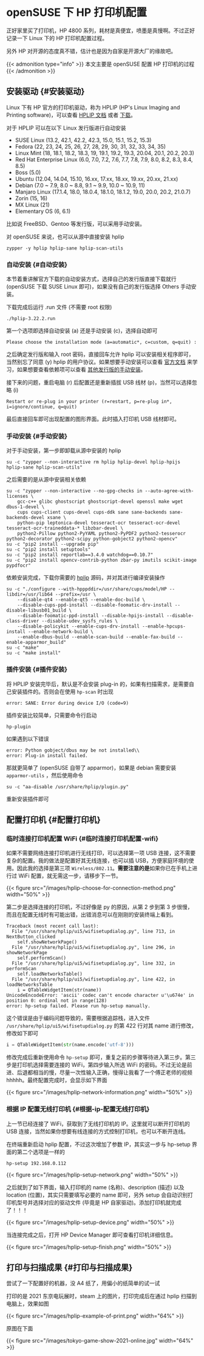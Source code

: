 # openSUSE 下 HP 打印机配置


正好家里买了打印机，HP 4800 系列，耗材是真便宜，喷墨是真慢啊。不过正好记录一下
Linux 下的 HP 打印机配置过程。

另外 HP 对开源的态度真不错，估计也是因为自家是开源大厂的缘故吧。

{{< admonition type="info" >}}
本文主要是 openSUSE 配置 HP 打印机的过程
{{< /admonition >}}


## 安装驱动 {#安装驱动}

Linux 下有 HP 官方的打印机驱动，称为 HPLIP (HP's Linux Imaging and Printing
software)，可以查看 [HPLIP 文档](https://developers.hp.com/hp-linux-imaging-and-printing/features) 或者 [下载](https://developers.hp.com/hp-linux-imaging-and-printing/gethplip)。

对于 HPLIP 可以在以下 Linux 发行版进行自动安装

-   SUSE Linux (13.2, 42.1, 42.2, 42.3, 15.0, 15.1, 15.2, 15.3)
-   Fedora (22, 23, 24, 25, 26, 27, 28, 29, 30, 31, 32, 33, 34, 35)
-   Linux Mint (18, 18.1, 18.2, 18.3, 19, 19.1, 19.2, 19.3, 20.04, 20.1, 20.2, 20.3)
-   Red Hat Enterprise Linux (6.0, 7.0, 7.2, 7.6, 7.7, 7.8, 7.9, 8.0, 8.2, 8.3, 8.4, 8.5)
-   Boss (5.0)
-   Ubuntu (12.04, 14.04, 15.10, 16.xx, 17.xx, 18.xx, 19.xx, 20.xx, 21.xx)
-   Debian (7.0 ~ 7.9, 8.0 ~ 8.8, 9.1 ~ 9.9, 10.0 ~ 10.9, 11)
-   Manjaro Linux (17.1.4, 18.0, 18.0.4, 18.1.0, 18.1.2, 19.0, 20.0, 20.2, 21.0.7)
-   Zorin (15, 16)
-   MX Linux (21)
-   Elementary OS (6, 6.1)

比如说 FreeBSD、Gentoo 等发行版，可以采用手动安装。

对 openSUSE 来说，也可以从源中直接安装 hplip

```shell
zypper -y hplip hplip-sane hplip-scan-utils
```


### 自动安装 {#自动安装}

本节着重讲解官方下载的自动安装方式，选择自己的发行版直接下载就行 (openSUSE 下载
SUSE Linux 即可)，如果没有自己的发行版选择 Others 手动安装。

下载完成后运行 .run 文件 (不需要 root 权限)

```shell
./hplip-3.22.2.run
```

第一个选项即选择自动安装 (a) 还是手动安装 (c)，选择自动即可

```text
Please choose the installation mode (a=automatic*, c=custom, q=quit) :
```

之后确定发行版和输入 root 密码，直接回车允许 hplip 可以安装相关程序即可，当然别忘了同意 (y) hplip 的用户协议。如果想要手动安装可以查看 [官方文档](https://developers.hp.com/hp-linux-imaging-and-printing/install/manual/index.html) 来学习，如果想要查看依赖项可以查看 [其他发行版的手动安装](https://developers.hp.com/hp-linux-imaging-and-printing/install/manual/distros/other)。

接下来的问题，重启电脑 (r) 后配置还是重新插拔 USB 线材 (p)，当然可以选择忽略 (i)

```text
Restart or re-plug in your printer (r=restart, p=re-plug in*, i=ignore/continue, q=quit)
```

最后直接回车即可出现配置的图形界面。此时插入打印机 USB 线材即可。


### 手动安装 {#手动安装}

对于手动安装，第一步即卸载从源中安装的 hplip

```shell
su -c "zypper --non-interactive rm hplip hplip-devel hplip-hpijs hplip-sane hplip-scan-utils"
```

之后需要的是从源中安装相关依赖

```shell
su -c "zypper --non-interactive --no-gpg-checks in --auto-agree-with-licenses \
    gcc-c++ glibc ghostscript ghostscript-devel openssl make wget dbus-1-devel \
    cups cups-client cups-devel cups-ddk sane sane-backends sane-backends-devel xsane \
    python-pip leptonica-devel tesseract-ocr tesseract-ocr-devel tesseract-ocr-traineddata-* libzbar-devel \
    python2-Pillow python2-PyYAML python2-PyPDF2 python2-tesserocr python2-decorator python2-scipy python-gobject2 python2-opencv"
su -c "pip2 install --upgrade pip"
su -c "pip2 install setuptools"
su -c "pip2 install reportlab==3.4.0 watchdog==0.10.7"
su -c "pip2 install opencv-contrib-python zbar-py imutils scikit-image pypdfocr"
```

依赖安装完成，下载你需要的 [hplip](https://sourceforge.net/projects/hplip/) 源码，并对其进行编译安装操作

```shell
su -c "./configure --with-hpppddir=/usr/share/cups/model/HP --libdir=/usr/lib64 --prefix=/usr \
    --disable-qt4 --enable-qt5 --enable-doc-build \
    --disable-cups-ppd-install --disable-foomatic-drv-install --disable-libusb01_build \
    --disable-foomatic-ppd-install --disable-hpijs-install --disable-class-driver --disable-udev_sysfs_rules \
    --disable-policykit --enable-cups-drv-install --enable-hpcups-install --enable-network-build \
    --enable-dbus-build --enable-scan-build --enable-fax-build --enable-apparmor_build"
su -c "make"
su -c "make install"
```


### 插件安装 {#插件安装}

将 HPLIP 安装完毕后，默认是不会安装 plug-in 的，如果有扫描需求，是需要自己安装插件的。否则会在使用 `hp-scan` 时出现

```text
error: SANE: Error during device I/O (code=9)
```

插件安装比较简单，只需要命令行启动

```shell
hp-plugin
```

如果遇到以下错误

```text
error: Python gobject/dbus may be not installed\\
error: Plug-in install failed.
```

那就更简单了 (openSUSE 自带了 apparmor)，如果是 debian 需要安装 `apparmor-utils`
，然后使用命令

```shell
su -c "aa-disable /usr/share/hplip/plugin.py"
```

重新安装插件即可


## 配置打印机 {#配置打印机}


### 临时连接打印机配置 WiFi {#临时连接打印机配置-wifi}

如果不需要网络连接打印机进行无线打印，可以选择第一项 USB 连接，这不需要复杂的配置。我的做法是配置好其无线连接，也可以插 USB，方便家庭环境的使用。因此我的选择是第三项 `Wireless/802.11`​。​**需要注意的是**​如果你已在手机上进行过 WiFi 配置，就无需这一步，请移步下一节。

{{< figure src="/images/hplip-choose-for-connection-method.png" width="50%" >}}

第二步是选择连接的打印机，不过好像是 py 的原因，从第 2 步到第 3 步很慢，而且在配置无线时有可能出错，出错消息可以在刚刚的安装终端上看到。

```text
Traceback (most recent call last):
  File "/usr/share/hplip/ui5/wifisetupdialog.py", line 713, in NextButton_clicked
    self.showNetworkPage()
  File "/usr/share/hplip/ui5/wifisetupdialog.py", line 296, in showNetworkPage
    self.performScan()
  File "/usr/share/hplip/ui5/wifisetupdialog.py", line 332, in performScan
    self.loadNetworksTable()
  File "/usr/share/hplip/ui5/wifisetupdialog.py", line 422, in loadNetworksTable
    i = QTableWidgetItem(str(name))
UnicodeEncodeError: 'ascii' codec can't encode character u'\u674e' in position 0: ordinal not in range(128)
error: hp-setup failed. Please run hp-setup manually.
```

这个错误是由于编码问题导致的，需要根据追踪栈，进入文件
`/usr/share/hplip/ui5/wifisetupdialog.py` 的第 422 行对其 name 进行修改，修改如下即可

```python
i = QTableWidgetItem(str(name.encode('utf-8')))
```

修改完成后重新使用命令 `hp-setup` 即可，重复之前的步骤等待进入第三步。第三步是打印机选择需要连接的 WiFi，第四步输入所选 WiFi 的密码。不过无论是前进、后退都相当的慢，尽量一次性输入正确，慢得让我看了一个傅正老师的视频hhhhh。最终配置完成时，会显示如下界面

{{< figure src="/images/hplip-network-information.png" width="50%" >}}


### 根据 IP 配置无线打印机 {#根据-ip-配置无线打印机}

上一节已经连接了 WiFi，获取到了无线打印机的 IP。这里就可以断开打印机的 USB 连接，当然如果你想要有线连接的方式控制打印机，也可以不断开连线。

在终端重新启动 hplip 配置，不过这次增加了参数 IP，其实这一步与 hp-setup 界面的第二个选项是一样的

```shell
hp-setup 192.168.0.112
```

{{< figure src="/images/hplip-setup-network.png" width="50%" >}}

之后就到了如下界面，输入打印机的 name (名称)、description (描述) 以及 location
(位置)，其实只需要填写必要的 name 即可，另外 setup 会自动识别打印机型号并选择对应的驱动文件 (毕竟是 HP 自家驱动)。添加打印机就完成了！！！

{{< figure src="/images/hplip-setup-device.png" width="50%" >}}

当连接完成之后，打开 HP Device Manager 即可查看打印机详细信息。

{{< figure src="/images/hplip-setup-finish.png" width="50%" >}}


## 打印与扫描成果 {#打印与扫描成果}

尝试了一下配置好的机器，没 A4 纸了，用偏小的纸简单的试一试

打印的是 2021 东京电玩展时，steam 上的图片，打印完成后在通过 hplip 扫描到电脑上，效果如图

{{< figure src="/images/hplip-example-of-print.png" width="64%" >}}

原图在下面

{{< figure src="/images/tokyo-game-show-2021-online.jpg" width="64%" >}}
